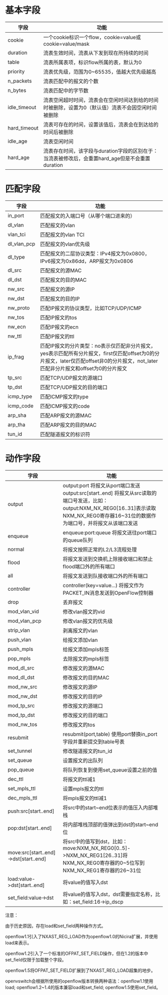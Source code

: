# 基本字段


| **字段**     | **功能**                                                                                          |
| -------------- | --------------------------------------------------------------------------------------------------- |
| cookie       | 一个cookie标识一个flow，cookie=value或cookie=value/mask                                           |
| duration     | 流表生效时间，流表从下发到现在所持续的时间                                                        |
| table        | 流表所属表项，标识flow所属的表，默认为0                                                           |
| priority     | 流表优先级，范围为0~65535，值越大优先级越高                                                       |
| n_packets    | 流表匹配中的报文的个数                                                                            |
| n_bytes      | 流表匹配中的字节数                                                                                |
| idle_timeout | 流表空闲超时时间，流表会在空闲时间达到给的时间时被删除，设置为0（默认值）流表不会因空闲时间被删除 |
| hard_timeout | 流表可存在的时间，设置该值后，流表会在到达给的时间后被删除                                        |
| idle_age     | 流表空闲时间                                                                                      |
| hard_age     | 流表存在时间，该字段与duration字段的区别在于：当流表被修改后，会重置hard_age但是不会重置duration  |

# 匹配字段


| **字段**    | **功能**                                                                                                                                                                            |
| ------------- | ------------------------------------------------------------------------------------------------------------------------------------------------------------------------------------- |
| in_port     | 匹配报文的入端口号（从哪个端口进来的）                                                                                                                                              |
| dl_vlan     | 匹配报文的vlan                                                                                                                                                                      |
| vlan_tci    | 匹配报文的vlan TCI                                                                                                                                                                  |
| dl_vlan_pcp | 匹配报文的vlan优先级                                                                                                                                                                |
| dl_type     | 匹配报文的二层协议类型：IPv4报文为0x0800，IPv6报文为0x86dd，ARP报文为0x0806                                                                                                         |
| dl_src      | 匹配报文的源MAC                                                                                                                                                                     |
| dl_dst      | 匹配报文的目的MAC                                                                                                                                                                   |
| nw_src      | 匹配报文的源IP                                                                                                                                                                      |
| nw_dst      | 匹配报文的目的IP                                                                                                                                                                    |
| nw_proto    | 匹配IP报文的协议类型，比如TCP/UDP/ICMP                                                                                                                                              |
| nw_tos      | 匹配IP报文的tos                                                                                                                                                                     |
| nw_ecn      | 匹配IP报文的ecn                                                                                                                                                                     |
| nw_ttl      | 匹配IP报文的ttl                                                                                                                                                                     |
| ip_frag     | 匹配IP报文的分片类型：no表示仅匹配非分片报文，yes表示匹配所有分片报文，first仅匹配offset为0的分片报文，later仅匹配offset非0的分片报文，not_later匹配非分片报文和offset为0的分片报文 |
| tp_src      | 匹配TCP/UDP报文的源端口                                                                                                                                                             |
| tp_dst      | 匹配TCP/UDP报文的目的端口                                                                                                                                                           |
| icmp_type   | 匹配ICMP报文的type                                                                                                                                                                  |
| icmp_code   | 匹配ICMP报文的code                                                                                                                                                                  |
| arp_sha     | 匹配ARP报文的源MAC                                                                                                                                                                  |
| arp_tha     | 匹配ARP报文的目的MAC                                                                                                                                                                |
| tun_id      | 匹配隧道报文的标识符                                                                                                                                                                |

# 动作字段


| **字段**                              | **功能**                                                                                                                                                                                   |
| --------------------------------------- | -------------------------------------------------------------------------------------------------------------------------------------------------------------------------------------------- |
| output                                | output:port 将报文从port端口发送output:src[start..end] 将报文从src读取的端口号发送，比如：output:NXM_NX_REG0[16..31]表示读取NXM_NX_REG0寄存器16~31位的数据作为端口号，并将报文从该端口发送 |
| enqueue                               | enqueue:port:queue 将报文送往port端口的queue队列                                                                                                                                           |
| normal                                | 将报文按照正常的L2/L3流程处理                                                                                                                                                              |
| flood                                 | 将报文发送到交换机上除接收端口和禁止flood端口外的所有端口                                                                                                                                  |
| all                                   | 将报文发送到队接收端口外的所有端口                                                                                                                                                         |
| controller                            | controller(key=value...) 将报文作为PACKET_IN消息发送到OpenFlow控制器                                                                                                                       |
| drop                                  | 丢弃报文                                                                                                                                                                                   |
| mod_vlan_vid                          | 修改vlan报文的vid                                                                                                                                                                          |
| mod_vlan_pcp                          | 修改vlan报文的优先级                                                                                                                                                                       |
| strip_vlan                            | 剥离报文的vlan                                                                                                                                                                             |
| push_vlan                             | 给报文添加vlan                                                                                                                                                                             |
| push_mpls                             | 给报文添加mpls标签                                                                                                                                                                         |
| pop_mpls                              | 去除报文的mpls标签                                                                                                                                                                         |
| mod_dl_src                            | 修改报文的源MAC                                                                                                                                                                            |
| mod_dl_dst                            | 修改报文的目的MAC                                                                                                                                                                          |
| mod_nw_src                            | 修改报文的源IP                                                                                                                                                                             |
| mod_nw_dst                            | 修改报文的目的IP                                                                                                                                                                           |
| mod_tp_src                            | 修改报文的源端口                                                                                                                                                                           |
| mod_tp_dst                            | 修改报文的目的端口                                                                                                                                                                         |
| mod_nw_tos                            | 修改报文的tos                                                                                                                                                                              |
| resubmit                              | resubmit(port,table) 使用port替换in_port字段并重新提交到table号表                                                                                                                          |
| set_tunnel                            | 修改隧道报文的tun_id                                                                                                                                                                       |
| set_queue                             | 设置报文的出队列                                                                                                                                                                           |
| pop_queue                             | 将队列恢复到使用set_queue设置之前的值                                                                                                                                                      |
| dec_ttl                               | 将报文的ttl减1                                                                                                                                                                             |
| set_mpls_ttl                          | 设置mpls报文的ttl                                                                                                                                                                          |
| dec_mpls_ttl                          | 将mpls报文的ttl减1                                                                                                                                                                         |
| push:src[start..end]                  | 将src中的start~end位表示的值压入内部堆栈                                                                                                                                                   |
| pop:dst[start..end]                   | 将内部堆栈顶部的值弹出到dst的start~end位                                                                                                                                                   |
| move:src[start..end]->dst[start..end] | 将src中的值写到dst，比如：move:NXM_NX_REG0[0..5]->NXM_NX_REG1[26..31]将NXM_NX_REG0寄存器的0~5位写到NXM_NX_REG1寄存器的26~31位                                                              |
| load:value->dst[start..end]           | 将value的值写入dst                                                                                                                                                                         |
| set_field:value->dst                  | 将value的值写入dst，dst需要指定名称，比如：set_field:16->ip_dscp                                                                                                                           |

注意：

由于历史原因，存在load和set_field两种操作方式。

openflow1.1引入了NXAST_REG_LOAD作为openflow1.0的Nicira扩展，并使用load来表示。

openflow1.2引入了一个标准的OFPAT_SET_FIELD操作，但在1.2的版本中set_field仅限于加载整个字段。

openflow1.5将OFPAT_SET_FIELD扩展到了NXAST_REG_LOAD超集的地步。

openvswitch会根据所使用的openflow版本转换两种语法：openflow1.1使用load; openflow1.2~1.4的版本兼容load和set_field; openflow1.5使用set_field。
